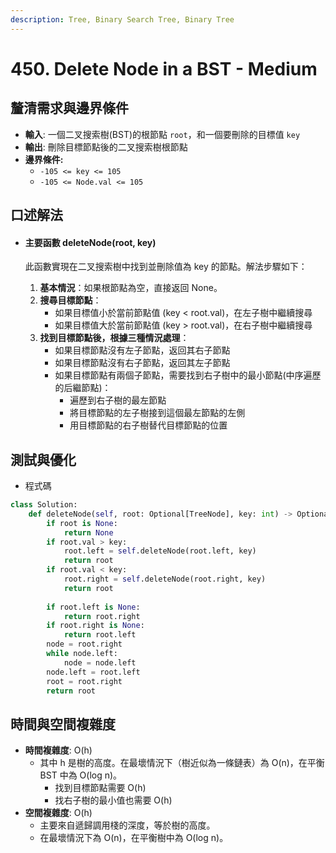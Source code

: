 ```yaml
---
description: Tree, Binary Search Tree, Binary Tree
---
```


# 450. Delete Node in a BST - Medium

## 釐清需求與邊界條件

* **輸入**: 一個二叉搜索樹(BST)的根節點 `root`，和一個要刪除的目標值 `key`
* **輸出**: 刪除目標節點後的二叉搜索樹根節點
* **邊界條件:**
  * `-105 <= key <= 105`
  * `-105 <= Node.val <= 105`

## 口述解法

*   #### 主要函數 deleteNode(root, key)

    此函數實現在二叉搜索樹中找到並刪除值為 key 的節點。解法步驟如下：

    1. **基本情況**：如果根節點為空，直接返回 None。
    2. **搜尋目標節點**：
       * 如果目標值小於當前節點值 (key < root.val)，在左子樹中繼續搜尋
       * 如果目標值大於當前節點值 (key > root.val)，在右子樹中繼續搜尋
    3. **找到目標節點後，根據三種情況處理**：
       * 如果目標節點沒有左子節點，返回其右子節點
       * 如果目標節點沒有右子節點，返回其左子節點
       * 如果目標節點有兩個子節點，需要找到右子樹中的最小節點(中序遍歷的后繼節點)：
         * 遍歷到右子樹的最左節點
         * 將目標節點的左子樹接到這個最左節點的左側
         * 用目標節點的右子樹替代目標節點的位置

## 測試與優化

* 程式碼

```python
class Solution:
    def deleteNode(self, root: Optional[TreeNode], key: int) -> Optional[TreeNode]:
        if root is None:
            return None
        if root.val > key:
            root.left = self.deleteNode(root.left, key)
            return root
        if root.val < key:
            root.right = self.deleteNode(root.right, key)
            return root
            
        if root.left is None:
            return root.right
        if root.right is None:
            return root.left
        node = root.right
        while node.left:
            node = node.left
        node.left = root.left
        root = root.right
        return root
```

## 時間與空間複雜度

* **時間複雜度**: O(h)
  * 其中 h 是樹的高度。在最壞情況下（樹近似為一條鏈表）為 O(n)，在平衡 BST 中為 O(log n)。
    * 找到目標節點需要 O(h)
    * 找右子樹的最小值也需要 O(h)
* **空間複雜度**: O(h)
  * 主要來自遞歸調用棧的深度，等於樹的高度。
  * 在最壞情況下為 O(n)，在平衡樹中為 O(log n)。
